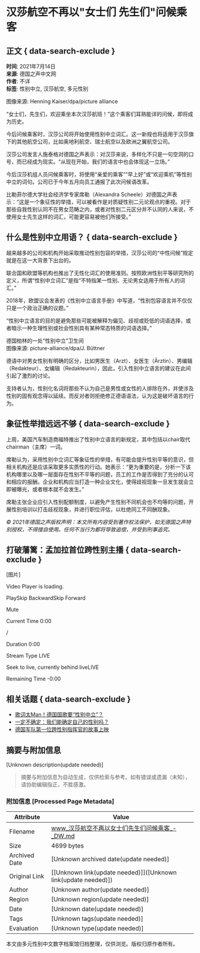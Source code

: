 # 汉莎航空不再以"女士们 先生们"问候乘客

## 正文 { data-search-exclude }


**时间**: 2021年7月14日  
**来源**: 德国之声中文网  
**作者**: 不详  
**标签**: 性别中立, 汉莎航空, 多元性别

图像来源: Henning Kaiser/dpa/picture alliance

“女士们，先生们，欢迎乘坐本次汉莎航班！”这个乘客们耳熟能详的问候，即将成为历史。

今后问候乘客时，汉莎公司将开始使用性别中立词汇。这一新规也将适用于汉莎旗下的其他航空公司，比如奥地利航空、瑞士航空以及欧洲之翼航空公司。

汉莎公司发言人施泰格对德国之声表示：对汉莎来说，多样化不只是一句空洞的口号，而已经成为现实。“从现在开始，我们的语言中也会体现这一立场。”

今后汉莎机组人员问候乘客时，将使用“亲爱的乘客”“早上好”或“欢迎乘机”等性别中立的词句。公司已于今年五月向员工通报了此次问候语改革。

比勒菲尔德大学社会经济学专家席勒（Alexandra Scheele）对德国之声表示：“这是一个象征性的举措，可以被看作是对质疑性别二元论观点的重视。对于那些自我性别认同不在男女范畴之内，或者对性别二元区分并不认同的人来说，不使用女士先生这样的词汇，可能更容易被他们所接受。”

## 什么是性别中立用语？ { data-search-exclude }

越来越多的公司和机构开始采取推动性别包容的举措，汉莎公司的“中性问候”规定就是在这一大背景下出台的。

联合国和欧盟等机构也推出了无性化词汇的使用准则。按照欧洲性别平等研究所的定义，所谓“性别中立词汇”是指“不特指某一性别、无论男女适用于所有人的词汇。”

2018年，欧盟议会发表的《性别中立语言手册》中写道，“性别包容语言并不仅仅只是一个政治正确的议题。”

“性别中立语言的目的是避免那些可能被解释为偏见、歧视或贬低的词语选择，或者暗示一种生理性别或社会性别具有某种常态特质的词语选择。”

德国柏林的一处“性别中立”卫生间  
图像来源: picture-alliance/dpa/J. Büttner

德语中对男女性别有明确的区分，比如男医生（Arzt）、女医生（Ärztin）、男编辑（Redakteur）、女编辑（Redakteurin），因此，引入性别中立语言的建议在此间引起了激烈的讨论。

支持者认为，性别化名词将那些不认为自己是男性或女性的人排除在外，并使涉及性别的固有观念得以延续。而反对者则拒绝修正德语语法，认为这是破坏语言的行为。

## 象征性举措远远不够 { data-search-exclude }

上周，美国汽车制造商福特推出了性别中立语言的新规定，其中包括以chair取代chairman（主席）一词。

席勒认为，采用性别中立词汇等象征性的举措，有可能会提升性别平等的意识，但相关机构还是应该采取更多实质性的行动。她表示：“更为重要的是，分析一下该机构哪里以及哪一层面存在性别不平等的问题，员工的工作是否得到了充分的认可和相应的报酬。企业和机构应当打造一种企业文化，使得歧视现象一旦发生就会立即被曝光，或者根本就不会发生。”

席勒主张企业应引入性别配额制度，以避免产生性别不同机会也不均等的问题，开展性别培训以打击歧视现象，并进行职位评估，以杜绝同工不同酬现象。

_© 2021年德国之声版权声明：本文所有内容受到著作权法保护，如无德国之声特别授权，不得擅自使用。任何不当行为都将导致追偿，并受到刑事追究。_

## 打破藩篱：孟加拉首位跨性别主播 { data-search-exclude }

[图片]

Video Player is loading.

PlaySkip BackwardSkip Forward

Mute

Current Time 0:00

/

Duration 0:00

Stream Type LIVE

Seek to live, currently behind liveLIVE

Remaining Time -0:00

## 相关话题 { data-search-exclude }

- [歌词太Man！德国国歌要“性别中立”？](/zh/歌词太man德国国歌要性别中立/a-42831855)
- [一定不确定：我们能确定自己的性别吗？](/zh/一定不确定我们能确定自己的性别吗/a-49615663)
- [德国军队第一位跨性别指挥官的故事上映](/zh/德国军队第一位跨性别指挥官的故事上映/a-51437556)
<!-- tcd_original_link https://www.dw.com/zh/%E6%B1%89%E8%8E%8E%E8%88%AA%E7%A9%BA%E4%B8%8D%E5%86%8D%E4%BB%A5%E5%A5%B3%E5%A3%AB%E4%BB%AC-%E5%85%88%E7%94%9F%E4%BB%AC%E9%97%AE%E5%80%99%E4%B9%98%E5%AE%A2/a-58263884 -->


## 摘要与附加信息

<!-- tcd_abstract -->
[Unknown description(update needed)]
<!-- tcd_abstract_end -->

> 摘要与附加信息为自动生成，仅供检索与参考。如有错误或遗漏（未知），请协助编辑指正，不胜感激。

### 附加信息 [Processed Page Metadata]

| Attribute       | Value                                  |
|-----------------|----------------------------------------|
| Filename        | www_汉莎航空不再以女士们先生们问候乘客_-_DW.md                             |
| Size            | 4699 bytes                           |
| Archived Date   | [Unknown archived date(update needed)]                             |
| Original Link   | [[Unknown link(update needed)]]([Unknown link(update needed)])                       |
| Author          | [Unknown author(update needed)]                               |
| Region          | [Unknown region(update needed)]                               |
| Date            | [Unknown date(update needed)]                                 |
| Tags            | [Unknown tags(update needed)]                                 |
| Evaluation            | [Unknown type(update needed)]                                 |
<!-- tcd_table_end -->

本文由多元性别中文数字档案馆归档整理，仅供浏览。版权归原作者所有。
